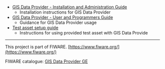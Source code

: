 * [GIS Data Provider - Installation and Administration Guide](installation_and_administration_guide.md)
    * Installation instructions for GIS Data Provider
* [GIS Data Provider - User and Programmers Guide](User_and_Programmers_Guide.md)
    * Guidance for GIS Data Provider usage
* [Test asset setup guide](setup_test_asset.md)
    * Instructions for using provided test asset with GIS Data Provide


---------------------------------------------------------------------------------------------------------
This project is part of FIWARE.
[https://www.fiware.org/](https://www.fiware.org/)

FIWARE catalogue: [GIS Data Provider GE](http://catalogue.fiware.org/enablers/gis-data-provider-geoserver3d)
